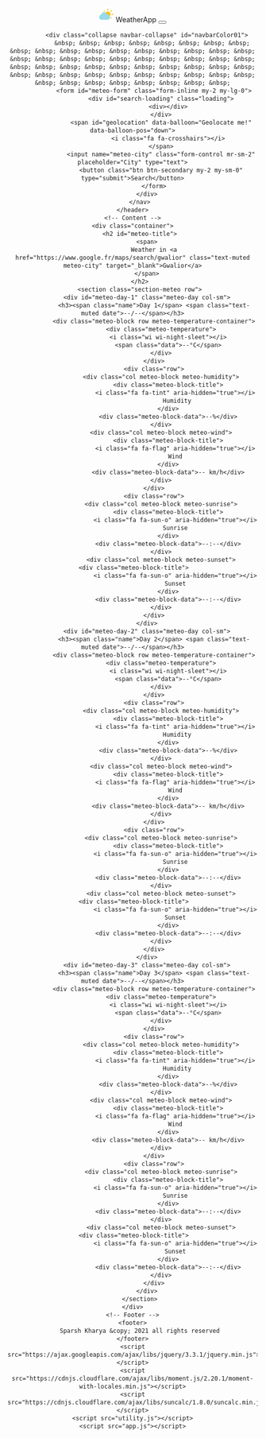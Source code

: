 <html>

<head>
    <meta charset="UTF-8">
    <meta name="viewport" content="width=device-width, initial-scale=1.0">
    <meta http-equiv="X-UA-Compatible" content="ie=edge">
    <link rel="stylesheet" href="bootstrap.min.css">
    <link rel="stylesheet" href="style.css">
    <link rel="icon" href="logo.png">
    <link rel="stylesheet" href="https://cdnjs.cloudflare.com/ajax/libs/weather-icons/2.0.9/css/weather-icons.min.css">
    <link rel="stylesheet" href="https://cdnjs.cloudflare.com/ajax/libs/balloon-css/0.5.0/balloon.min.css">
    <script src="https://use.fontawesome.com/389802374e.js"></script>
    <title>Weather App</title>
</head>

<body>
    <!-- Header -->
    <header>
        <nav class="navbar navbar-expand-lg navbar-dark bg-primary">
            <a class="navbar-brand">
                <img src="icon.svg" width="30" height="30" alt="">
                <a class="navbar-brand">WeatherApp</a>
            </a>
            <button class="navbar-toggler" type="button" data-toggle="collapse" data-target="#navbarColor01" aria-controls="navbarColor01"
                aria-expanded="false" aria-label="Toggle navigation">
                <span class="navbar-toggler-icon"></span>
            </button>

            <div class="collapse navbar-collapse" id="navbarColor01">
               &nbsp; &nbsp; &nbsp; &nbsp; &nbsp; &nbsp; &nbsp; &nbsp; &nbsp; &nbsp; &nbsp; &nbsp; &nbsp; &nbsp; &nbsp; &nbsp; &nbsp; &nbsp; &nbsp; &nbsp; &nbsp; &nbsp; &nbsp; &nbsp; &nbsp; &nbsp; &nbsp; &nbsp; &nbsp; &nbsp; &nbsp; &nbsp; &nbsp; &nbsp; &nbsp; &nbsp; &nbsp; &nbsp; &nbsp; &nbsp; &nbsp; &nbsp; &nbsp; &nbsp; &nbsp; &nbsp; &nbsp; &nbsp; &nbsp; &nbsp; &nbsp; &nbsp; &nbsp; &nbsp; &nbsp; &nbsp;
                <form id="meteo-form" class="form-inline my-2 my-lg-0">
                    <div id="search-loading" class="loading">
                        <div></div>
                    </div>
                    <span id="geolocation" data-balloon="Geolocate me!" data-balloon-pos="down">
                        <i class="fa fa-crosshairs"></i>
                    </span>
                    <input name="meteo-city" class="form-control mr-sm-2" placeholder="City" type="text">
                    <button class="btn btn-secondary my-2 my-sm-0" type="submit">Search</button>
                </form>
            </div>
        </nav>
    </header>
    <!-- Content -->
    <div class="container">
        <h2 id="meteo-title">
            <span>
                Weather in <a href="https://www.google.fr/maps/search/gwalior" class="text-muted meteo-city" target="_blank">Gwalior</a>
            </span>
        </h2>
        <section class="section-meteo row">
            <div id="meteo-day-1" class="meteo-day col-sm">
                <h3><span class="name">Day 1</span> <span class="text-muted date">--/--</span></h3>
                <div class="meteo-block row meteo-temperature-container">
                    <div class="meteo-temperature">
                        <i class="wi wi-night-sleet"></i>
                        <span class="data">--°C</span>
                    </div>
                </div>
                <div class="row">
                    <div class="col meteo-block meteo-humidity">
                        <div class="meteo-block-title">
                            <i class="fa fa-tint" aria-hidden="true"></i>
                             Humidity
                        </div>
                        <div class="meteo-block-data">--%</div>
                    </div>
                    <div class="col meteo-block meteo-wind">
                        <div class="meteo-block-title">
                            <i class="fa fa-flag" aria-hidden="true"></i>
                            Wind
                        </div>
                        <div class="meteo-block-data">-- km/h</div>
                    </div>
                </div>
                <div class="row">
                    <div class="col meteo-block meteo-sunrise">
                        <div class="meteo-block-title">
                            <i class="fa fa-sun-o" aria-hidden="true"></i>
                            Sunrise
                        </div>
                        <div class="meteo-block-data">--:--</div>
                    </div>
                    <div class="col meteo-block meteo-sunset">
                        <div class="meteo-block-title">                      
                            <i class="fa fa-sun-o" aria-hidden="true"></i>
                            Sunset
                        </div>
                        <div class="meteo-block-data">--:--</div>
                    </div>
                </div>
            </div>
            <div id="meteo-day-2" class="meteo-day col-sm">
                <h3><span class="name">Day 2</span> <span class="text-muted date">--/--</span></h3>
                <div class="meteo-block row meteo-temperature-container">
                    <div class="meteo-temperature">
                        <i class="wi wi-night-sleet"></i>
                        <span class="data">--°C</span>
                    </div>
                </div>
                <div class="row">
                    <div class="col meteo-block meteo-humidity">
                        <div class="meteo-block-title">
                            <i class="fa fa-tint" aria-hidden="true"></i>
                             Humidity
                        </div>
                        <div class="meteo-block-data">--%</div>
                    </div>
                    <div class="col meteo-block meteo-wind">
                        <div class="meteo-block-title">
                            <i class="fa fa-flag" aria-hidden="true"></i>
                            Wind
                        </div>
                        <div class="meteo-block-data">-- km/h</div>
                    </div>
                </div>
                <div class="row">
                    <div class="col meteo-block meteo-sunrise">
                        <div class="meteo-block-title">
                            <i class="fa fa-sun-o" aria-hidden="true"></i>
                            Sunrise
                        </div>
                        <div class="meteo-block-data">--:--</div>
                    </div>
                    <div class="col meteo-block meteo-sunset">
                        <div class="meteo-block-title">                      
                            <i class="fa fa-sun-o" aria-hidden="true"></i>
                            Sunset
                        </div>
                        <div class="meteo-block-data">--:--</div>
                    </div>
                </div>
            </div>
            <div id="meteo-day-3" class="meteo-day col-sm">
                <h3><span class="name">Day 3</span> <span class="text-muted date">--/--</span></h3>
                <div class="meteo-block row meteo-temperature-container">
                    <div class="meteo-temperature">
                        <i class="wi wi-night-sleet"></i>
                        <span class="data">--°C</span>
                    </div>
                </div>
                <div class="row">
                    <div class="col meteo-block meteo-humidity">
                        <div class="meteo-block-title">
                            <i class="fa fa-tint" aria-hidden="true"></i>
                             Humidity
                        </div>
                        <div class="meteo-block-data">--%</div>
                    </div>
                    <div class="col meteo-block meteo-wind">
                        <div class="meteo-block-title">
                            <i class="fa fa-flag" aria-hidden="true"></i>
                            Wind
                        </div>
                        <div class="meteo-block-data">-- km/h</div>
                    </div>
                </div>
                <div class="row">
                    <div class="col meteo-block meteo-sunrise">
                        <div class="meteo-block-title">
                            <i class="fa fa-sun-o" aria-hidden="true"></i>
                            Sunrise
                        </div>
                        <div class="meteo-block-data">--:--</div>
                    </div>
                    <div class="col meteo-block meteo-sunset">
                        <div class="meteo-block-title">                      
                            <i class="fa fa-sun-o" aria-hidden="true"></i>
                            Sunset
                        </div>
                        <div class="meteo-block-data">--:--</div>
                    </div>
                </div>
            </div>
        </section>
    </div>
    <!-- Footer -->
    <footer>
        Sparsh Kharya &copy; 2021 all rights reserved
    </footer>
    <script src="https://ajax.googleapis.com/ajax/libs/jquery/3.3.1/jquery.min.js"></script>
    <script src="https://cdnjs.cloudflare.com/ajax/libs/moment.js/2.20.1/moment-with-locales.min.js"></script>
    <script src="https://cdnjs.cloudflare.com/ajax/libs/suncalc/1.8.0/suncalc.min.js"></script>
    <script src="utility.js"></script>
    <script src="app.js"></script>
</body>
</html>
